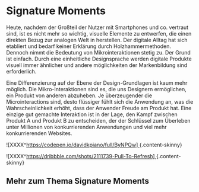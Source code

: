 # Signature Moments


Heute, nachdem der Großteil der Nutzer mit Smartphones und co. vertraut sind, ist es nicht mehr so wichtig, visuelle Elemente zu entwerfen, die einen direkten Bezug zur analogen Welt in herstellen. Der digitale Alltag hat sich etabliert und bedarf keiner Erklärung durch Holzhammermethoden. Dennoch nimmt die Bedeutung von Mikrointeraktionen stetig zu. Der Grund ist einfach.
Durch eine einheitliche Designsprache werden digitale Produkte visuell immer ähnlicher und andere möglichkeiten der Markenbildung sind erforderlich.

Eine Differenzierung auf der Ebene der Design-Grundlagen ist kaum mehr möglich. Die Mikro-Interaktionen sind es, die uns Designern ermöglichen, ein Produkt von anderen abzuheben. 
Je überzeugender die Microinteractions sind, desto flüssiger fühlt sich die Anwendung an, was die Wahrscheinlichkeit erhöht, dass der Anwender Freude am Produkt hat. Eine einzige gut gemachte Interaktion ist in der Lage, den Kampf zwischen Produkt A und Produkt B zu entscheiden, der der Schlüssel zum Überleben unter Millionen von konkurrierenden Anwendungen und viel mehr konkurrierenden Websites.

![XXXX^[https://codepen.io/davidkpiano/full/ByNPQw] ](/images/signature-moments/weather-app.gif ""){.content-skinny} 

![XXXX^[https://dribbble.com/shots/2111739-Pull-To-Refresh] ](/images/signature-moments/pull-to-refresh-planet.gif ""){.content-skinny} 

## Mehr zum Thema Signature Moments
